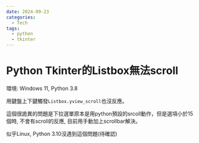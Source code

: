 ```yaml
---
date: 2024-09-23
categories:
  - Tech
tags:
  - python
  - tkinter
---
```


# Python Tkinter的Listbox無法scroll

環境: Windows 11, Python 3.8

用鍵盤上下鍵觸發`Listbox.yview_scroll`也沒反應。

這個很詭異的問題是下拉選單原本是用python預設的srcoll動作，但是選項小於15個時, 不會有scroll的反應, 目前用手動加上scrollbar解決。

似乎Linux, Python 3.10沒遇到這個問題(待確認)
